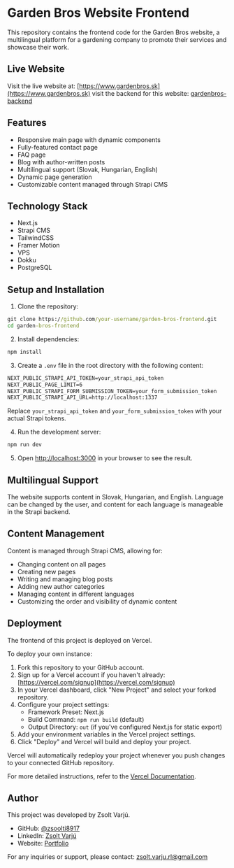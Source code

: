 # Garden Bros Website Frontend

This repository contains the frontend code for the Garden Bros website, a multilingual platform for a gardening company to promote their services and showcase their work.

## Live Website

Visit the live website at: [https://www.gardenbros.sk](https://www.gardenbros.sk)
visit the backend for this website: [gardenbros-backend](https://github.com/zsoolti8917/garden-bros-backend)

## Features

- Responsive main page with dynamic components
- Fully-featured contact page
- FAQ page
- Blog with author-written posts
- Multilingual support (Slovak, Hungarian, English)
- Dynamic page generation
- Customizable content managed through Strapi CMS

## Technology Stack

- Next.js
- Strapi CMS
- TailwindCSS
- Framer Motion
- VPS
- Dokku
- PostgreSQL

## Setup and Installation

1. Clone the repository:
``` cmd
git clone https://github.com/your-username/garden-bros-frontend.git
cd garden-bros-frontend
```

2. Install dependencies:
``` cmd
npm install
```

3. Create a `.env` file in the root directory with the following content:
``` cmd
NEXT_PUBLIC_STRAPI_API_TOKEN=your_strapi_api_token
NEXT_PUBLIC_PAGE_LIMIT=6
NEXT_PUBLIC_STRAPI_FORM_SUBMISSION_TOKEN=your_form_submission_token
NEXT_PUBLIC_STRAPI_API_URL=http://localhost:1337
```
Replace `your_strapi_api_token` and `your_form_submission_token` with your actual Strapi tokens.

4. Run the development server:
``` cmd
npm run dev
```

5. Open [http://localhost:3000](http://localhost:3000) in your browser to see the result.

## Multilingual Support

The website supports content in Slovak, Hungarian, and English. Language can be changed by the user, and content for each language is manageable in the Strapi backend.

## Content Management

Content is managed through Strapi CMS, allowing for:
- Changing content on all pages
- Creating new pages
- Writing and managing blog posts
- Adding new author categories
- Managing content in different languages
- Customizing the order and visibility of dynamic content

## Deployment

The frontend of this project is deployed on Vercel.

To deploy your own instance:

1. Fork this repository to your GitHub account.
2. Sign up for a Vercel account if you haven't already: [https://vercel.com/signup](https://vercel.com/signup)
3. In your Vercel dashboard, click "New Project" and select your forked repository.
4. Configure your project settings:
   - Framework Preset: Next.js
   - Build Command: `npm run build` (default)
   - Output Directory: `out` (if you've configured Next.js for static export)
5. Add your environment variables in the Vercel project settings.
6. Click "Deploy" and Vercel will build and deploy your project.

Vercel will automatically redeploy your project whenever you push changes to your connected GitHub repository.

For more detailed instructions, refer to the [Vercel Documentation](https://vercel.com/docs).

## Author

This project was developed by Zsolt Varjú.

- GitHub: [@zsoolti8917](https://github.com/zsoolti8917)
- LinkedIn: [Zsolt Varjú](https://www.linkedin.com/in/zsoltvarju/)
- Website: [Portfolio](https://www.zsoltvarju.com)

For any inquiries or support, please contact: zsolt.varju.rl@gmail.com
